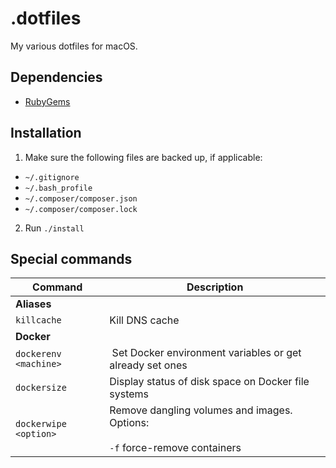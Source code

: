 # .dotfiles

My various dotfiles for macOS.

## Dependencies

- [RubyGems](https://rubygems.org/pages/download)

## Installation

1. Make sure the following files are backed up, if applicable:
  - `~/.gitignore`
  - `~/.bash_profile`
  - `~/.composer/composer.json`
  - `~/.composer/composer.lock`
2. Run `./install`

## Special commands

| Command               | Description                                                                      |
| ---------             | -----                                                                            |
| __Aliases__           |                                                                                  |
| `killcache`           | Kill DNS cache                                                                   |  
| __Docker__            |                                                                                  |
| `dockerenv <machine>` |  Set Docker environment variables or get already set ones                        |
| `dockersize`          | Display status of disk space on Docker file systems                              |
| `dockerwipe <option>` | Remove dangling volumes and images. Options:<br><br>`-f` force-remove containers |
